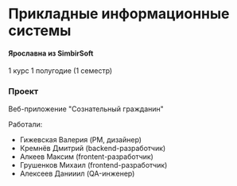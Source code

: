 # Прикладные информационные системы

#### Ярославна из SimbirSoft

1 курс 1 полугодие (1 семестр)

### Проект

Веб-приложение "Сознательный гражданин"

Работали:
- Гижевская Валерия (PM, дизайнер)
- Кремнёв Дмитрий (backend-разработчик)
- Алкеев Максим (frontent-разработчик)
- Грушенков Михаил (frontend-разработчик)
- Алексеев Данииил (QA-инженер)
